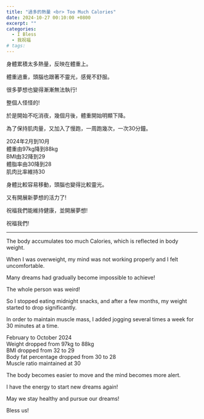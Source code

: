 ```yaml
---
title: "過多的熱量 <br> Too Much Calories"
date: 2024-10-27 00:10:00 +0800
excerpt: ""
categories:
  - I Bless
  - 我祝福
# tags:
---
```


身體累積太多熱量，反映在體重上。

體重過重，頭腦也跟著不靈光，感覺不舒服。

很多夢想也變得漸漸無法執行!

整個人怪怪的!

於是開始不吃消夜，幾個月後，體重開始明顯下降。

為了保持肌肉量，又加入了慢跑，一周跑幾次，一次30分鐘。

2024年2月到10月  
體重由97kg降到88kg  
BMI由32降到29  
體脂率由30降到28  
肌肉比率維持30

身體比較容易移動，頭腦也變得比較靈光。

又有開展新夢想的活力了!

祝福我們能維持健康，並開展夢想!

祝福我們!

---

The body accumulates too much Calories, which is reflected in body weight.

When I was overweight, my mind was not working properly and I felt uncomfortable.

Many dreams had gradually become impossible to achieve!

The whole person was weird!

So I stopped eating midnight snacks, and after a few months, my weight started to drop significantly.

In order to maintain muscle mass, I added jogging several times a week for 30 minutes at a time.

February to October 2024  
Weight dropped from 97kg to 88kg  
BMI dropped from 32 to 29  
Body fat percentage dropped from 30 to 28  
Muscle ratio maintained at 30

The body becomes easier to move and the mind becomes more alert.

I have the energy to start new dreams again!

May we stay healthy and pursue our dreams!

Bless us!

<!--
FB: 
https://www.facebook.com/hsienching.chung/posts/pfbid0SLYWnB4zU58nH1KNqo8ccLxEmRLhv9NtmjJWRANFTWETUPYKXBxjmMU21bkf9ZMjl

Twitter: 
https://x.com/HsienChing_/status/1850362984754995481
https://x.com/HsienChing_/status/1850363250510283199

-->
